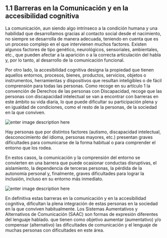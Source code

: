 ## 1.1 Barreras en la Comunicación y en la accesibilidad cognitiva

La comunicación, aun siendo algo intrínseco a la condición humana y una habilidad que desarrollamos gracias al contacto social desde el nacimiento, no siempre se desarrolla de manera adecuada, teniendo en cuenta que es un proceso complejo en el que intervienen muchos factores. Existen algunos factores de tipo genético, neurológicos, sensoriales, ambientales, etc., que pueden afectar a la aparición o a la correcta articulación del habla y, por lo tanto, al desarrollo de la comunicación funcional.

Por otro lado, la accesibilidad cognitiva designa la propiedad que tienen aquellos entornos, procesos, bienes, productos, servicios, objetos o instrumentos, herramientas y dispositivos que resultan inteligibles o de fácil comprensión para todas las personas. Como recoge en su artículo 1 la convención de Derechos de las personas con Discapacidad, recoge que las personas con discapacidad intelectual se van a encontrar con barreras en este ámbito su vida diaria, lo que puede dificultar su participación plena y en igualdad de condiciones, como el resto de la personas, de la sociedad en la que conviven.

![enter image description here](https://static.arasaac.org/images/aularagon/Convencion_art_1.jpg)

Hay personas que por distintos factores (autismo, discapacidad intelectual, desconocimiento del idioma, personas mayores, etc.) presentan graves dificultades para comunicarse de la forma habitual o para comprender el entorno que los rodea.

En estos casos, la comunicación y la comprensión del entorno se convierten en una barrera que puede ocasionar conductas disruptivas, el aislamiento, la dependencia de terceras personas, la pérdida de la autonomía personal y, finalmente, graves dificultades para lograr la inclusión, incluso en su entorno más inmediato.

![enter image description here](https://static.arasaac.org/images/aularagon/barreras_comunicacion_accesibilidad_cognitiva.jpg)

En definitiva estas barreras en la comunicación y en la accesibilidad cognitiva, dificultan la plena integración de estas personas en la sociedad en la que conviven habitualmente. Los Sistemas Aumentativos y Alternativos de Comunicación (SAAC) son formas de expresión diferentes del lenguaje hablado. que tienen como objetivo aumentar (aumentativo) y/o compensar (alternativo) las dificultades de comunicación y el lenguaje de muchas personas con dificultades en este área.
<!--stackedit_data:
eyJoaXN0b3J5IjpbNzQzNjQxNjc1LC05MDAwNzg5LC0xOTg5Mj
ExNTY2XX0=
-->